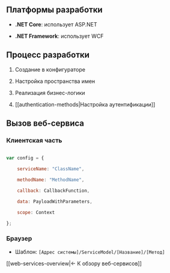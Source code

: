   

## Платформы разработки

  

- **.NET Core**: использует ASP.NET

- **.NET Framework**: использует WCF

  

## Процесс разработки

  

1. Создание в конфигураторе

2. Настройка пространства имен

3. Реализация бизнес-логики

4. [[authentication-methods|Настройка аутентификации]]

  

## Вызов веб-сервиса

  

### Клиентская часть

```javascript

var config = {

    serviceName: "ClassName",

    methodName: "MethodName",

    callback: CallbackFunction,

    data: PayloadWithParameters,

    scope: Context

};

```

  

### Браузер

- Шаблон: `[Адрес системы]/ServiceModel/[Название]/[Метод]`

  

[[web-services-overview|← К обзору веб-сервисов]]